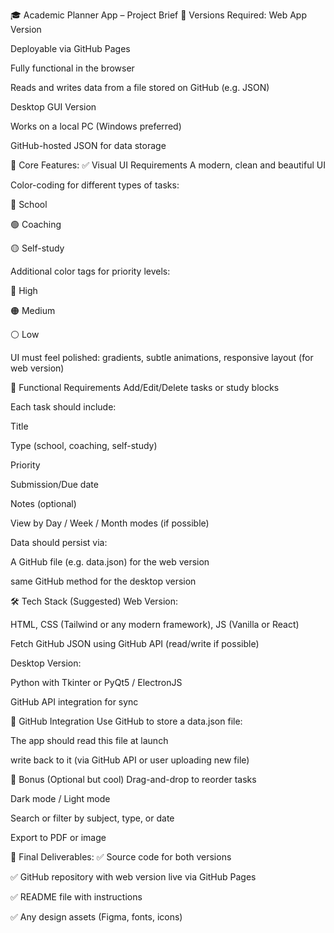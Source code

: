 🎓 Academic Planner App – Project Brief
🔧 Versions Required:
Web App Version

Deployable via GitHub Pages

Fully functional in the browser

Reads and writes data from a file stored on GitHub (e.g. JSON)

Desktop GUI Version

Works on a local PC (Windows preferred)

GitHub-hosted JSON for data storage

🎯 Core Features:
✅ Visual UI Requirements
A modern, clean and beautiful UI

Color-coding for different types of tasks:

🔵 School

🟢 Coaching

🟡 Self-study

Additional color tags for priority levels:

🔴 High

🟠 Medium

⚪ Low

UI must feel polished: gradients, subtle animations, responsive layout (for web version)

📅 Functional Requirements
Add/Edit/Delete tasks or study blocks

Each task should include:

Title

Type (school, coaching, self-study)

Priority

Submission/Due date

Notes (optional)

View by Day / Week / Month modes (if possible)

Data should persist via:

A GitHub file (e.g. data.json) for the web version

same GitHub method for the desktop version

🛠 Tech Stack (Suggested)
Web Version:

HTML, CSS (Tailwind or any modern framework), JS (Vanilla or React)

Fetch GitHub JSON using GitHub API (read/write if possible)

Desktop Version:

Python with Tkinter or PyQt5 / ElectronJS

GitHub API integration for sync

📂 GitHub Integration
Use GitHub to store a data.json file:

The app should read this file at launch

write back to it (via GitHub API or user uploading new file)

🎁 Bonus (Optional but cool)
Drag-and-drop to reorder tasks

Dark mode / Light mode

Search or filter by subject, type, or date

Export to PDF or image

📌 Final Deliverables:
✅ Source code for both versions

✅ GitHub repository with web version live via GitHub Pages

✅ README file with instructions

✅ Any design assets (Figma, fonts, icons)